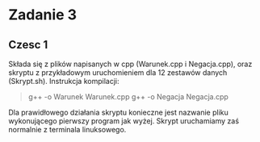 # Zadanie 3
## Czesc 1
Składa się z plików napisanych w cpp (Warunek.cpp i Negacja.cpp), oraz skryptu z przykładowym uruchomieniem
dla 12 zestawów danych (Skrypt.sh).
Instrukcja kompilacji:

>  g++ -o Warunek Warunek.cpp
>  g++ -o Negacja Negacja.cpp
  
Dla prawidłowego działania skryptu konieczne jest nazwanie pliku wykonującego pierwszy program jak wyżej.
Skrypt uruchamiamy zaś normalnie z terminala linuksowego.
